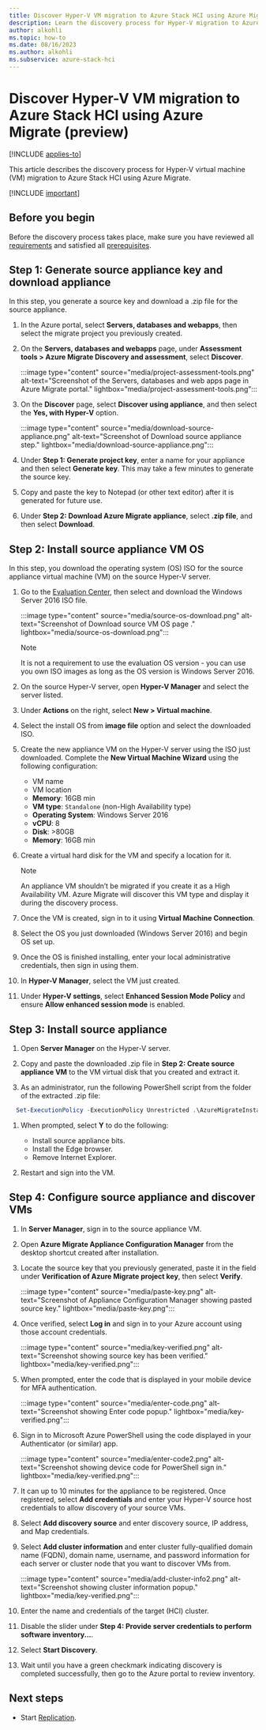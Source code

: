 ```yaml
--- 
title: Discover Hyper-V VM migration to Azure Stack HCI using Azure Migrate (preview) 
description: Learn the discovery process for Hyper-V migration to Azure Stack HCI using Azure Migrate (preview).
author: alkohli
ms.topic: how-to
ms.date: 08/16/2023
ms.author: alkohli
ms.subservice: azure-stack-hci
---
```


# Discover Hyper-V VM migration to Azure Stack HCI using Azure Migrate (preview)

[!INCLUDE [applies-to](../../includes/hci-applies-to-23h2.md)]

This article describes the discovery process for Hyper-V virtual machine (VM) migration to Azure Stack HCI using Azure Migrate.

[!INCLUDE [important](../../includes/hci-preview.md)]

## Before you begin

Before the discovery process takes place, make sure you have reviewed all [requirements](migrate-hyperv-discover.md) and satisfied all [prerequisites](migrate-hyperv-discover.md).

## Step 1: Generate source appliance key and download appliance

In this step, you generate a source key and download a .zip file for the source appliance.

1. In the Azure portal, select **Servers, databases and webapps**, then select the migrate project you previously created.

1. On the **Servers, databases and webapps** page, under **Assessment tools > Azure Migrate Discovery and assessment**, select **Discover**.

    :::image type="content" source="media/project-assessment-tools.png" alt-text="Screenshot of the Servers, databases and web apps page in Azure Migrate portal." lightbox="media/project-assessment-tools.png":::

1. On the **Discover** page, select **Discover using appliance**, and then select the **Yes, with Hyper-V** option.

    :::image type="content" source="media/download-source-appliance.png" alt-text="Screenshot of Download source appliance step." lightbox="media/download-source-appliance.png":::

1. Under **Step 1: Generate project key**, enter a name for your appliance and then select **Generate key**. This may take a few minutes to generate the source key.

1. Copy and paste the key to Notepad (or other text editor) after it is generated for future use.

1. Under **Step 2: Download Azure Migrate appliance**, select **.zip file**, and then select **Download**.

## Step 2: Install source appliance VM OS

In this step, you download the operating system (OS) ISO for the source appliance virtual machine (VM) on the source Hyper-V server.

1. Go to the [Evaluation Center](https://www.microsoft.com/en-us/evalcenter/download-windows-server-2016), then select and download the Windows Server 2016 ISO file.

    :::image type="content" source="media/source-os-download.png" alt-text="Screenshot of Download source VM OS page  ." lightbox="media/source-os-download.png":::

    > [!NOTE]
    > It is not a requirement to use the evaluation OS version - you can use you own ISO images as long as the OS version is Windows Server 2016.

1. On the source Hyper-V server, open **Hyper-V Manager** and select the server listed.

1. Under **Actions** on the right, select **New > Virtual machine**.

1. Select the install OS from **image file** option and select the downloaded ISO.

1. Create the new appliance VM on the Hyper-V server using the ISO just downloaded. Complete the **New Virtual Machine Wizard** using the following configuration:

    - VM name
    - VM location
    - **Memory**: 16GB min
    - **VM type**: `Standalone` (non-High Availability type)
    - **Operating System**: Windows Server 2016
    - **vCPU**: 8
    - **Disk**: >80GB
    - **Memory**: 16GB min
 
1. Create a virtual hard disk for the VM and specify a location for it.

    > [!NOTE]
    > An appliance VM shouldn’t be migrated if you create it as a High Availability VM. Azure Migrate will discover this VM type and display it during the discovery process.

1. Once the VM is created, sign in to it using **Virtual Machine Connection**.

1. Select the OS you just downloaded (Windows Server 2016) and begin OS set up.

1. Once the OS is finished installing, enter your local administrative credentials, then sign in using them.

1. In  **Hyper-V Manager**, select the VM just created.

1. Under **Hyper-V settings**, select **Enhanced Session Mode Policy** and ensure **Allow enhanced session mode** is enabled.

## Step 3: Install source appliance

1. Open **Server Manager** on the Hyper-V server.

1. Copy and paste the downloaded .zip file in **Step 2: Create source appliance VM** to the VM virtual disk that you created and extract it.

1. As an administrator, run the following PowerShell script from the folder of the extracted .zip file:

  ```PowerShell
    Set-ExecutionPolicy -ExecutionPolicy Unrestricted .\AzureMigrateInstaller.ps1 - DisableAutoUpdate -Scenario HyperV -Cloud Public -PrivateEndpoint:$false -EnableAzureStackHCITarget
  ``````

1. When prompted, select **Y** to do the following:
    - Install source appliance bits.
    - Install the Edge browser.
    - Remove Internet Explorer.

1. Restart and sign into the VM.

## Step 4: Configure source appliance and discover VMs

1. In **Server Manager**, sign in to the source appliance VM.

1. Open **Azure Migrate Appliance Configuration Manager** from the desktop shortcut created after installation.

1. Locate the source key that you previously generated, paste it in the field under **Verification of Azure Migrate project key**, then select **Verify**.

    :::image type="content" source="media/paste-key.png" alt-text="Screenshot of Appliance Configuration Manager showing pasted source key." lightbox="media/paste-key.png":::

1. Once verified, select **Log in** and sign in to your Azure account using those account credentials.

    :::image type="content" source="media/key-verified.png" alt-text="Screenshot showing source key has been verified." lightbox="media/key-verified.png":::

1. When prompted, enter the code that is displayed in your mobile device for MFA authentication.

    :::image type="content" source="media/enter-code.png" alt-text="Screenshot showing Enter code popup." lightbox="media/key-verified.png":::

1. Sign in to Microsoft Azure PowerShell using the code displayed in your Authenticator (or similar) app.

    :::image type="content" source="media/enter-code2.png" alt-text="Screenshot showing device code for PowerShell sign in." lightbox="media/key-verified.png":::

1. It can up to 10 minutes for the appliance to be registered. Once registered, select **Add credentials** and enter your Hyper-V source host credentials to allow discovery of your source VMs.

1. Select **Add discovery source** and enter discovery source, IP address, and Map credentials.

1. Select **Add cluster information** and enter cluster fully-qualified domain name (FQDN), domain name, username, and password information for each server or cluster node that you want to discover VMs from.

    :::image type="content" source="media/add-cluster-info2.png" alt-text="Screenshot showing cluster information popup." lightbox="media/key-verified.png":::

1. Enter the name and credentials of the target (HCI) cluster.

1. Disable the slider under **Step 4: Provide server credentials to perform software inventory...**.

1. Select **Start Discovery**.

1. Wait until you have a green checkmark indicating discovery is completed successfully, then go to the Azure portal to review inventory.

## Next steps

- Start [Replication](migrate-hyperv-discover.md).
